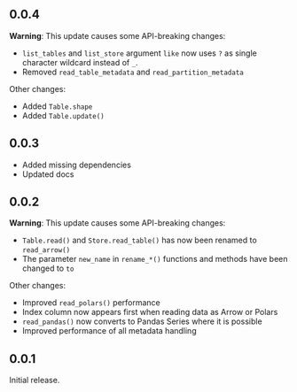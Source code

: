 0.0.4
-----
**Warning**: This update causes some API-breaking changes:
* `list_tables` and `list_store` argument `like` now uses `?` as single character
  wildcard instead of `_`.
* Removed `read_table_metadata` and `read_partition_metadata`

Other changes:
* Added `Table.shape`
* Added `Table.update()`


0.0.3
-----
* Added missing dependencies
* Updated docs

0.0.2
-----

**Warning**: This update causes some API-breaking changes:
* `Table.read()` and `Store.read_table()` has now been renamed to `read_arrow()`
* The parameter `new_name` in `rename_*()` functions and methods have been changed to `to`

Other changes:
* Improved `read_polars()` performance
* Index column now appears first when reading data as Arrow or Polars
* `read_pandas()` now converts to Pandas Series where it is possible
* Improved performance of all metadata handling

0.0.1
-----

Initial release.